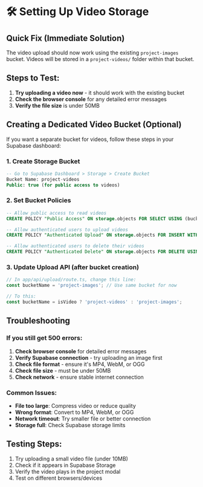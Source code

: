 # 🛠️ Setting Up Video Storage

## Quick Fix (Immediate Solution)

The video upload should now work using the existing `project-images` bucket. Videos will be stored in a `project-videos/` folder within that bucket.

## Steps to Test:

1. **Try uploading a video now** - it should work with the existing bucket
2. **Check the browser console** for any detailed error messages
3. **Verify the file size** is under 50MB

## Creating a Dedicated Video Bucket (Optional)

If you want a separate bucket for videos, follow these steps in your Supabase dashboard:

### 1. Create Storage Bucket
```sql
-- Go to Supabase Dashboard > Storage > Create Bucket
Bucket Name: project-videos
Public: true (for public access to videos)
```

### 2. Set Bucket Policies
```sql
-- Allow public access to read videos
CREATE POLICY "Public Access" ON storage.objects FOR SELECT USING (bucket_id = 'project-videos');

-- Allow authenticated users to upload videos
CREATE POLICY "Authenticated Upload" ON storage.objects FOR INSERT WITH CHECK (bucket_id = 'project-videos' AND auth.role() = 'authenticated');

-- Allow authenticated users to delete their videos
CREATE POLICY "Authenticated Delete" ON storage.objects FOR DELETE USING (bucket_id = 'project-videos' AND auth.role() = 'authenticated');
```

### 3. Update Upload API (after bucket creation)
```typescript
// In app/api/upload/route.ts, change this line:
const bucketName = 'project-images'; // Use same bucket for now

// To this:
const bucketName = isVideo ? 'project-videos' : 'project-images';
```

## Troubleshooting

### If you still get 500 errors:

1. **Check browser console** for detailed error messages
2. **Verify Supabase connection** - try uploading an image first
3. **Check file format** - ensure it's MP4, WebM, or OGG
4. **Check file size** - must be under 50MB
5. **Check network** - ensure stable internet connection

### Common Issues:

- **File too large**: Compress video or reduce quality
- **Wrong format**: Convert to MP4, WebM, or OGG
- **Network timeout**: Try smaller file or better connection
- **Storage full**: Check Supabase storage limits

## Testing Steps:

1. Try uploading a small video file (under 10MB)
2. Check if it appears in Supabase Storage
3. Verify the video plays in the project modal
4. Test on different browsers/devices